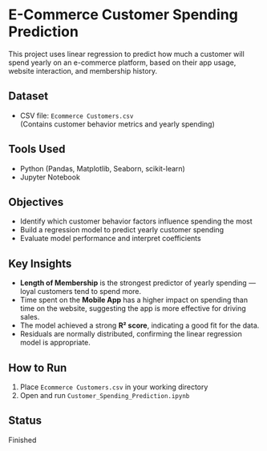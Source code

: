 # E-Commerce Customer Spending Prediction

This project uses linear regression to predict how much a customer will spend yearly on an e-commerce platform, based on their app usage, website interaction, and membership history.

## Dataset
- CSV file: `Ecommerce Customers.csv`  
  (Contains customer behavior metrics and yearly spending)

## Tools Used
- Python (Pandas, Matplotlib, Seaborn, scikit-learn)
- Jupyter Notebook

## Objectives
- Identify which customer behavior factors influence spending the most
- Build a regression model to predict yearly customer spending
- Evaluate model performance and interpret coefficients

## Key Insights
- **Length of Membership** is the strongest predictor of yearly spending — loyal customers tend to spend more.
- Time spent on the **Mobile App** has a higher impact on spending than time on the website, suggesting the app is more effective for driving sales.
- The model achieved a strong **R² score**, indicating a good fit for the data.
- Residuals are normally distributed, confirming the linear regression model is appropriate.

## How to Run
1. Place `Ecommerce Customers.csv` in your working directory
2. Open and run `Customer_Spending_Prediction.ipynb`

## Status
Finished
